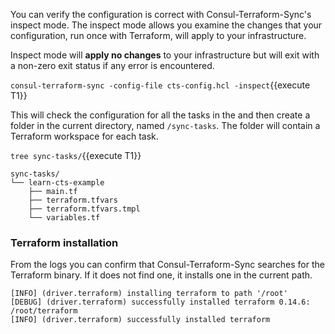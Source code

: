You can verify the configuration is
correct with Consul-Terraform-Sync's inspect mode. The inspect mode allows you examine the changes that your configuration,
run once with Terraform, will apply to your infrastructure. 

Inspect mode will **apply no changes** to your infrastructure but will exit with
a non-zero exit status if any error is encountered.

`consul-terraform-sync -config-file cts-config.hcl -inspect`{{execute T1}}

This will check the configuration for all the tasks in the and
then create a folder in the current directory, named `/sync-tasks`. The folder will contain a Terraform workspace for each task.

`tree sync-tasks/`{{execute T1}}

```snapshot
sync-tasks/
└── learn-cts-example
    ├── main.tf
    ├── terraform.tfvars
    ├── terraform.tfvars.tmpl
    └── variables.tf
``` 

### Terraform installation

From the logs you can confirm that Consul-Terraform-Sync searches for the
Terraform binary. If it does not find one, it installs one in the current path.

```snapshot
[INFO] (driver.terraform) installing terraform to path '/root'
[DEBUG] (driver.terraform) successfully installed terraform 0.14.6: /root/terraform
[INFO] (driver.terraform) successfully installed terraform
```

